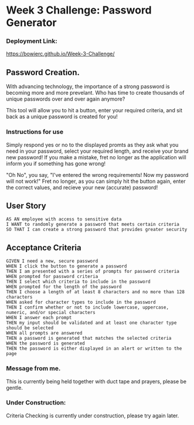 # Week 3 Challenge: Password Generator

### Deployment Link:
https://bowierc.github.io/Week-3-Challenge/

## Password Creation.
With advancing technology, the importance of a strong password is becoming more and more prevelant.
Who has time to create thousands of unique passwords over and over again anymore?

This tool will allow you to hit a button, enter your required criteria, and sit back as a unique password is created for you!

### Instructions for use
Simply respond yes or no to the displayed promts as they ask what you need in your password, select your required length, and receive your brand new password!
If you make a mistake, fret no longer as the application will inform you if something has gone wrong!

"Oh No", you say, "I've entered the wrong requirements! Now my password will not work!"
Fret no longer, as you can simply hit the button again, enter the correct values, and recieve your new (accurate) password!


## User Story

```
AS AN employee with access to sensitive data
I WANT to randomly generate a password that meets certain criteria
SO THAT I can create a strong password that provides greater security
```

## Acceptance Criteria

```
GIVEN I need a new, secure password
WHEN I click the button to generate a password
THEN I am presented with a series of prompts for password criteria
WHEN prompted for password criteria
THEN I select which criteria to include in the password
WHEN prompted for the length of the password
THEN I choose a length of at least 8 characters and no more than 128 characters
WHEN asked for character types to include in the password
THEN I confirm whether or not to include lowercase, uppercase, numeric, and/or special characters
WHEN I answer each prompt
THEN my input should be validated and at least one character type should be selected
WHEN all prompts are answered
THEN a password is generated that matches the selected criteria
WHEN the password is generated
THEN the password is either displayed in an alert or written to the page
```

### Message from me.
This is currently being held together with duct tape and prayers, please be gentle.

### Under Construction:
Criteria Checking is currently under construction, please try again later.